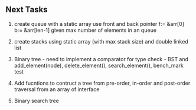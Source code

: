 ## Next Tasks
1. create queue with a static array use front and back pointer f:= &arr[0]  b:= &arr[len-1]
given max number of elements in an queue
2. create stacks using static array (with max stack size) and double linked list
3. Binary tree - need to implement a comparator for type check  - BST and add_element(node), delete_element(), search_element(), bench_mark test
4. Add fucntions to contruct a tree from pre-order, in-order and post-order traversal from an array of interface

5. Binary search tree


